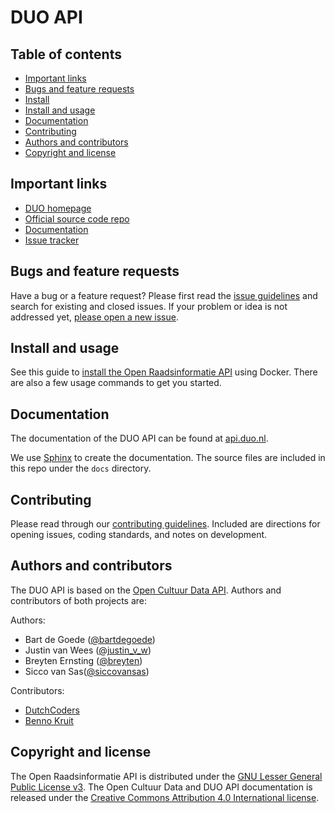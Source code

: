 # DUO API



## Table of contents

 - [Important links](#important-links)
 - [Bugs and feature requests](#bugs-and-feature-requests)
 - [Install](https://github.com/openstate/duo-api/blob/master/INSTALL.rst)
 - [Install and usage](#install-and-usage)
 - [Documentation](#documentation)
 - [Contributing](#contributing)
 - [Authors and contributors](#authors-and-contributors)
 - [Copyright and license](#copyright-and-license)

## Important links
 - [DUO homepage](http://www.duo.nl/)
 - [Official source code repo](https://github.com/openstate/duo-api/)
 - [Documentation](https://api.duo.nl/docs/)
 - [Issue tracker](https://github.com/openstate/duo-api/issues)

## Bugs and feature requests

Have a bug or a feature request? Please first read the [issue guidelines](https://github.com/openstate/duo-api/blob/master/docs/dev/getting_started.rst) and search for existing and closed issues. If your problem or idea is not addressed yet, [please open a new issue](https://github.com/openstate/duo-api/issues/new).

## Install and usage

See this guide to [install the Open Raadsinformatie API](https://github.com/openstate/duo-api/blob/master/INSTALL.rst) using Docker. There are also a few usage commands to get you started.

## Documentation

The documentation of the DUO API can be found at [api.duo.nl](http://api.duo.nl/docs/).

We use [Sphinx](http://sphinx-doc.org/) to create the documentation. The source files are included in this repo under the `docs` directory.  

## Contributing

Please read through our [contributing guidelines](https://github.com/openstate/duo-api/blob/master/docs/dev/getting_started.rst). Included are directions for opening issues, coding standards, and notes on development.

## Authors and contributors

The DUO API is based on the [Open Cultuur Data API](https://github.com/openstate/open-cultuur-data/). Authors and contributors of both projects are:

Authors:

* Bart de Goede ([@bartdegoede](https://twitter.com/bartdegoede))
* Justin van Wees ([@justin_v_w](https://twitter.com/justin_v_w))
* Breyten Ernsting ([@breyten](https://twitter.com/breyten))
* Sicco van Sas([@siccovansas](https://twitter.com/siccovansas))

Contributors:

* [DutchCoders](http://dutchcoders.io/)
* [Benno Kruit](https://github.com/bennokr)

## Copyright and license

The Open Raadsinformatie API is distributed under the [GNU Lesser General Public License v3](https://www.gnu.org/licenses/lgpl.html). The Open Cultuur Data and DUO API documentation is released under the [Creative Commons Attribution 4.0 International license](http://creativecommons.org/licenses/by/4.0/).
